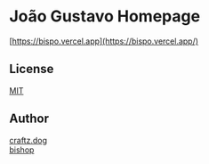 # João Gustavo Homepage

[https://bispo.vercel.app](https://bispo.vercel.app/)

## License
[MIT](./LICENSE)

## Author

[craftz.dog](https://www.craftz.dog/)
<br>
[bishop](https://bispo.vercel.app/)
